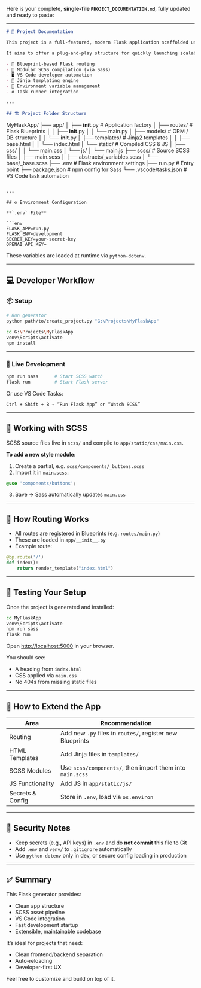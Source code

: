 Here is your complete, **single-file `PROJECT_DOCUMENTATION.md`**, fully updated and ready to paste:

---

```markdown
# 📖 Project Documentation

This project is a full-featured, modern Flask application scaffolded using a custom Python generator script.

It aims to offer a plug-and-play structure for quickly launching scalable, maintainable web apps with support for:

- 🧩 Blueprint-based Flask routing  
- 🎨 Modular SCSS compilation (via Sass)  
- 🖥️ VS Code developer automation  
- 📄 Jinja templating engine  
- 🔐 Environment variable management  
- ⚙️ Task runner integration

---

## 🏗️ Project Folder Structure

```

MyFlaskApp/
├── app/
│   ├── **init**.py              # Application factory
│   ├── routes/                  # Flask Blueprints
│   │   ├── **init**.py
│   │   └── main.py
│   ├── models/                  # ORM / DB structure
│   │   └── **init**.py
│   ├── templates/               # Jinja2 templates
│   │   ├── base.html
│   │   └── index.html
│   └── static/                  # Compiled CSS & JS
│       ├── css/
│       │   └── main.css
│       └── js/
│           └── main.js
├── scss/                        # Source SCSS files
│   ├── main.scss
│   ├── abstracts/\_variables.scss
│   └── base/\_base.scss
├── .env                         # Flask environment settings
├── run.py                       # Entry point
├── package.json                 # npm config for Sass
└── .vscode/tasks.json           # VS Code task automation

````

---

## ⚙️ Environment Configuration

**`.env` File**

```env
FLASK_APP=run.py
FLASK_ENV=development
SECRET_KEY=your-secret-key
OPENAI_API_KEY=
````

These variables are loaded at runtime via `python-dotenv`.

---

## 💻 Developer Workflow

### 📦 Setup

```bash
# Run generator
python path/to/create_project.py "G:\Projects\MyFlaskApp"

cd G:\Projects\MyFlaskApp
venv\Scripts\activate
npm install
```

---

### 🔁 Live Development

```bash
npm run sass      # Start SCSS watch
flask run         # Start Flask server
```

Or use VS Code Tasks:

```
Ctrl + Shift + B → “Run Flask App” or “Watch SCSS”
```

---

## 🎨 Working with SCSS

SCSS source files live in `scss/` and compile to `app/static/css/main.css`.

**To add a new style module:**

1. Create a partial, e.g. `scss/components/_buttons.scss`
2. Import it in `main.scss`:

```scss
@use 'components/buttons';
```

3. Save → Sass automatically updates `main.css`

---

## 🧭 How Routing Works

* All routes are registered in Blueprints (e.g. `routes/main.py`)
* These are loaded in `app/__init__.py`
* Example route:

```python
@bp.route('/')
def index():
    return render_template("index.html")
```

---

## 🧪 Testing Your Setup

Once the project is generated and installed:

```bash
cd MyFlaskApp
venv\Scripts\activate
npm run sass
flask run
```

Open [http://localhost:5000](http://localhost:5000) in your browser.

You should see:

* A heading from `index.html`
* CSS applied via `main.css`
* No 404s from missing static files

---

## 🧱 How to Extend the App

| Area             | Recommendation                                            |
| ---------------- | --------------------------------------------------------- |
| Routing          | Add new `.py` files in `routes/`, register new Blueprints |
| HTML Templates   | Add Jinja files in `templates/`                           |
| SCSS Modules     | Use `scss/components/`, then import them into `main.scss` |
| JS Functionality | Add JS in `app/static/js/`                                |
| Secrets & Config | Store in `.env`, load via `os.environ`                    |

---

## 🔐 Security Notes

* Keep secrets (e.g., API keys) in `.env` and do **not commit** this file to Git
* Add `.env` and `venv/` to `.gitignore` automatically
* Use `python-dotenv` only in dev, or secure config loading in production

---

## ✅ Summary

This Flask generator provides:

* Clean app structure
* SCSS asset pipeline
* VS Code integration
* Fast development startup
* Extensible, maintainable codebase

It’s ideal for projects that need:

* Clean frontend/backend separation
* Auto-reloading
* Developer-first UX

Feel free to customize and build on top of it.

```

